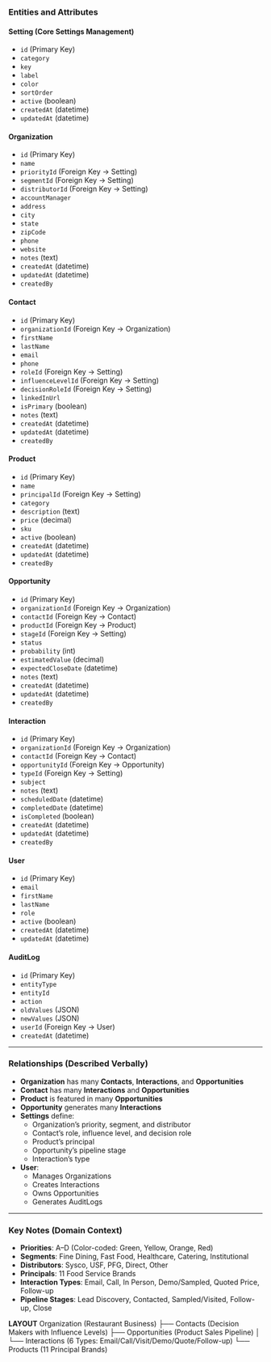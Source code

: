 ### **Entities and Attributes**

#### **Setting (Core Settings Management)**

- `id` (Primary Key)    
- `category`    
- `key`    
- `label`   
- `color`    
- `sortOrder`
- `active` (boolean)
 - `createdAt` (datetime)
- `updatedAt` (datetime)
    

#### **Organization**

- `id` (Primary Key)    
- `name`    
- `priorityId` (Foreign Key → Setting)    
- `segmentId` (Foreign Key → Setting)    
- `distributorId` (Foreign Key → Setting)    
- `accountManager`    
- `address`    
- `city`    
- `state`    
- `zipCode`    
- `phone`    
- `website`    
- `notes` (text)    
- `createdAt` (datetime)    
- `updatedAt` (datetime)    
- `createdBy`
    

#### **Contact**

- `id` (Primary Key)    
- `organizationId` (Foreign Key → Organization)    
- `firstName`    
- `lastName`    
- `email`    
- `phone`    
- `roleId` (Foreign Key → Setting)    
- `influenceLevelId` (Foreign Key → Setting)    
- `decisionRoleId` (Foreign Key → Setting)    
- `linkedInUrl`    
- `isPrimary` (boolean)    
- `notes` (text)    
- `createdAt` (datetime)    
- `updatedAt` (datetime)    
- `createdBy`    

#### **Product**

- `id` (Primary Key)    
- `name`    
- `principalId` (Foreign Key → Setting)    
- `category`    
- `description` (text)    
- `price` (decimal)    
- `sku`    
- `active` (boolean)    
- `createdAt` (datetime)    
- `updatedAt` (datetime)    
- `createdBy`
    

#### **Opportunity**

- `id` (Primary Key)    
- `organizationId` (Foreign Key → Organization)    
- `contactId` (Foreign Key → Contact)    
- `productId` (Foreign Key → Product)    
- `stageId` (Foreign Key → Setting)    
- `status`    
- `probability` (int)    
- `estimatedValue` (decimal)    
- `expectedCloseDate` (datetime)    
- `notes` (text)    
- `createdAt` (datetime)    
- `updatedAt` (datetime)    
- `createdBy`    

#### **Interaction**

- `id` (Primary Key)    
- `organizationId` (Foreign Key → Organization)    
- `contactId` (Foreign Key → Contact)    
- `opportunityId` (Foreign Key → Opportunity)    
- `typeId` (Foreign Key → Setting)    
- `subject`    
- `notes` (text)    
- `scheduledDate` (datetime)    
- `completedDate` (datetime)    
- `isCompleted` (boolean)    
- `createdAt` (datetime)    
- `updatedAt` (datetime)    
- `createdBy`    

#### **User**

- `id` (Primary Key)    
- `email`    
- `firstName`    
- `lastName`    
- `role`    
- `active` (boolean)    
- `createdAt` (datetime)    
- `updatedAt` (datetime)    

#### **AuditLog**

- `id` (Primary Key)    
- `entityType`    
- `entityId`    
- `action`    
- `oldValues` (JSON)    
- `newValues` (JSON)    
- `userId` (Foreign Key → User)    
- `createdAt` (datetime)   

---

### **Relationships (Described Verbally)**

- **Organization** has many **Contacts**, **Interactions**, and **Opportunities**    
- **Contact** has many **Interactions** and **Opportunities**    
- **Product** is featured in many **Opportunities**    
- **Opportunity** generates many **Interactions**    
- **Settings** define:    
    - Organization’s priority, segment, and distributor        
    - Contact’s role, influence level, and decision role        
    - Product’s principal        
    - Opportunity’s pipeline stage        
    - Interaction’s type        
- **User**:    
    - Manages Organizations        
    - Creates Interactions        
    - Owns Opportunities        
    - Generates AuditLogs       

---

### **Key Notes (Domain Context)**

- **Priorities**: A–D (Color-coded: Green, Yellow, Orange, Red)    
- **Segments**: Fine Dining, Fast Food, Healthcare, Catering, Institutional    
- **Distributors**: Sysco, USF, PFG, Direct, Other    
- **Principals**: 11 Food Service Brands    
- **Interaction Types**: Email, Call, In Person, Demo/Sampled, Quoted Price, Follow-up    
- **Pipeline Stages**: Lead Discovery, Contacted, Sampled/Visited, Follow-up, Close

**LAYOUT**
 Organization (Restaurant Business)
  ├── Contacts (Decision Makers with Influence Levels)
  ├── Opportunities (Product Sales Pipeline)
  │   └── Interactions (6 Types: Email/Call/Visit/Demo/Quote/Follow-up)
  └── Products (11 Principal Brands)
